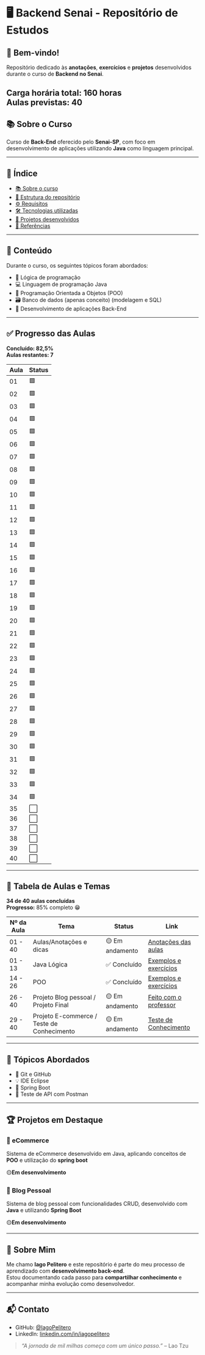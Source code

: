 # 🖥️ Backend Senai - Repositório de Estudos

## 👋 Bem-vindo!

Repositório dedicado às **anotações**, **exercícios** e **projetos** desenvolvidos durante o curso de **Backend no Senai**.

**Carga horária total:** 160 horas  
**Aulas previstas:** 40
---

## 📚 Sobre o Curso

Curso de **Back-End** oferecido pelo **Senai-SP**, com foco em desenvolvimento de aplicações utilizando **Java** como linguagem principal.

---

## 📌 Índice

- [📚 Sobre o curso](#-sobre-o-curso)
- [📁 Estrutura do repositório](#-estrutura-do-repositório)
- [⚙️ Requisitos](#-requisitos)
- [🛠️ Tecnologias utilizadas](#-tecnologias-utilizadas)
- [🚧 Projetos desenvolvidos](#-projetos-desenvolvidos)
- [📖 Referências](#-referências)

---

## 📘 Conteúdo 

Durante o curso, os seguintes tópicos foram abordados:

- 🧠 Lógica de programação
- 💻 Linguagem de programação Java
- 🧱 Programação Orientada a Objetos (POO)
- 🗃️ Banco de dados (apenas conceito) (modelagem e SQL)
- 🔧 Desenvolvimento de aplicações Back-End

---

## ✅ Progresso das Aulas

**Concluído: 82,5%**  
**Aulas restantes: 7**

| Aula | Status |
|------|--------|
| 01   | 🟩     |
| 02   | 🟩     |
| 03   | 🟩     |
| 04   | 🟩     |
| 05   | 🟩     |
| 06   | 🟩     |
| 07   | 🟩     |
| 08   | 🟩     |
| 09   | 🟩     |
| 10   | 🟩     |
| 11   | 🟩     |
| 12   | 🟩     |
| 13   | 🟩     |
| 14   | 🟩     |
| 15   | 🟩     |
| 16   | 🟩     |
| 17   | 🟩     |
| 18   | 🟩     |
| 19   | 🟩     |
| 20   | 🟩     |
| 21   | 🟩     |
| 22   | 🟩     |
| 23   | 🟩     |
| 24   | 🟩     |
| 25   | 🟩     |
| 26   | 🟩     |
| 27   | 🟩     |
| 28   | 🟩     |
| 29   | 🟩     |
| 30   | 🟩     |
| 31   | 🟩     |
| 32   | 🟩     |
| 33   | 🟩     |
| 34   | 🟩     |
| 35   | ⬜     |
| 36   | ⬜     |
| 37   | ⬜     |
| 38   | ⬜     |
| 39   | ⬜     |
| 40   | ⬜     |

---
## 📅 Tabela de Aulas e Temas

**34 de 40 aulas concluídas**  
**Progresso:** 85% completo 😁

| Nº da Aula | Tema                                                   | Status        | Link       |
|------------|--------------------------------------------------------|---------------|------------|
| 01  - 40       | Aulas/Anotações e dicas                                | 🟡 Em andamento | [Anotações das aulas](https://github.com/IagoPelitero/Back-End-Senai-T2/tree/main/Aulas) |
| 01 - 13         | Java Lógica                                            | ✅ Concluído    | [Exemplos e exercícios](https://github.com/IagoPelitero/Back-End-Senai-T2/tree/main/JavaLogica) |                                          
| 14 - 26       | POO                                                    | ✅ Concluído    | [Exemplos e exercícios](https://github.com/IagoPelitero/Back-End-Senai-T2/tree/main/JavaPOO) |
| 26 - 40        | Projeto Blog pessoal / Projeto Final                        | 🟡 Em andamento | [Feito com o professor](https://github.com/IagoPelitero/Back-End-Senai-T2/tree/main/blogPessoal/blogPessoal) |
| 29 - 40      | Projeto E-commerce / Teste de Conhecimento             | 🟡 Em andamento | [Teste de Conhecimento](https://github.com/IagoPelitero/Back-End-Senai-T2/tree/main/ProjetoJavaPessoal/eCommerce) |

---

## 🧰 Tópicos Abordados

- 🔧 Git e GitHub
- 💡 IDE Eclipse
- 🚀 Spring Boot
- 🧪 Teste de API com Postman

---

## 🏆 Projetos em Destaque

### 🛒 eCommerce
Sistema de eCommerce desenvolvido em Java, aplicando conceitos de **POO** e utilização do **spring boot**

🟡**Em desenvolvimento**

### 📝 Blog Pessoal
Sistema de blog pessoal com funcionalidades CRUD, desenvolvido com **Java** e utilizando **Spring Boot**

🟡**Em desenvolvimento**

---

## 🙋 Sobre Mim

Me chamo **Iago Pelitero** e este repositório é parte do meu processo de aprendizado com **desenvolvimento back-end**.  
Estou documentando cada passo para **compartilhar conhecimento** e acompanhar minha evolução como desenvolvedor.

---

## 📬 Contato

- GitHub: [@IagoPelitero](https://github.com/IagoPelitero)
- LinkedIn: [linkedin.com/in/iagopelitero](https://www.linkedin.com/in/iagopelitero)

> _“A jornada de mil milhas começa com um único passo.”_ – Lao Tzu

